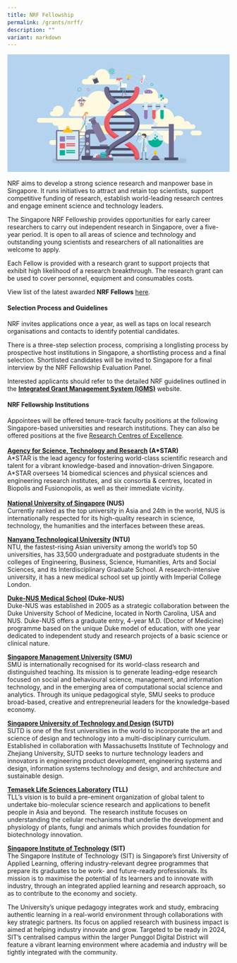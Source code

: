 ```yaml
---
title: NRF Fellowship
permalink: /grants/nrff/
description: ""
variant: markdown
---
```

![](/images/Grants/research-isometric.jpg)

NRF aims to develop a strong science research and manpower base in Singapore. It runs initiatives to attract and retain top scientists, support competitive funding of research, establish world-leading research centres and engage eminent science and technology leaders.

The Singapore NRF Fellowship provides opportunities for early career researchers to carry out independent research in Singapore, over a five-year period. It is open to all areas of science and technology and outstanding young scientists and researchers of all nationalities are welcome to apply.

Each Fellow is provided with a research grant to support projects that exhibit high likelihood of a research breakthrough. The research grant can be used to cover personnel, equipment and consumables costs.  
  
View list of the latest awarded **NRF Fellows** [here](https://go.gov.sg/nrf-fellowship).

#### Selection Process and Guidelines

NRF invites applications once a year, as well as taps on local research organisations and contacts to identify potential candidates.  
  
There is a three-step selection process, comprising a longlisting process by prospective host institutions in Singapore, a shortlisting process and a final selection. Shortlisted candidates will be invited to Singapore for a final interview by the NRF Fellowship Evaluation Panel.  
  
Interested applicants should refer to the detailed NRF guidelines outlined in the **[Integrated Grant Management System (IGMS)](https://www.researchgrant.gov.sg/)** website. 

#### NRF Fellowship Institutions

Appointees will be offered tenure-track faculty positions at the following Singapore-based universities and research institutions. They can also be offered positions at the five [Research Centres of Excellence](https://www.nrf.gov.sg/programmes/research-centres-of-excellence).   
   
**[Agency for Science, Technology and Research](http://www.a-star.edu.sg/) (A\*STAR)**  
A\*STAR is the lead agency for fostering world-class scientific research and talent for a vibrant knowledge-based and innovation-driven Singapore. A\*STAR oversees 14 biomedical sciences and physical sciences and engineering research institutes, and six consortia & centres, located in Biopolis and Fusionopolis, as well as their immediate vicinity.  
   
**[National University of Singapore](http://www.nus.edu.sg/) (NUS)**  
Currently ranked as the top university in Asia and 24th in the world, NUS is internationally respected for its high-quality research in science, technology, the humanities and the interfaces between these areas.  
  
**[Nanyang Technological University](https://www.ntu.edu.sg/) (NTU)**  
NTU, the fastest-rising Asian university among the world’s top 50 universities, has 33,500 undergraduate and postgraduate students in the colleges of Engineering, Business, Science, Humanities, Arts and Social Sciences, and its Interdisciplinary Graduate School. A research-intensive university, it has a new medical school set up jointly with Imperial College London.  
  
**[Duke-NUS Medical School](https://www.duke-nus.edu.sg/) (Duke-NUS)**  
Duke-NUS was established in 2005 as a strategic collaboration between the Duke University School of Medicine, located in North Carolina, USA and NUS. Duke-NUS offers a graduate entry, 4-year M.D. (Doctor of Medicine) programme based on the unique Duke model of education, with one year dedicated to independent study and research projects of a basic science or clinical nature.  
  
**[Singapore Management University](http://www.smu.edu.sg/) (SMU)**  
SMU is internationally recognised for its world-class research and distinguished teaching. Its mission is to generate leading-edge research focused on social and behavioural science, management, and information technology, and in the emerging area of computational social science and analytics. Through its unique pedagogical style, SMU seeks to produce broad-based, creative and entrepreneurial leaders for the knowledge-based economy.  
  
**[Singapore University of Technology and Design](http://www.sutd.edu.sg/) (SUTD)**  
SUTD is one of the first universities in the world to incorporate the art and science of design and technology into a multi-disciplinary curriculum. Established in collaboration with Massachusetts Institute of Technology and Zhejiang University, SUTD seeks to nurture technology leaders and innovators in engineering product development, engineering systems and design, information systems technology and design, and architecture and sustainable design.  
  
**[Temasek Life Sciences Laboratory](http://www.tll.org.sg/) (TLL)**  
TLL’s vision is to build a pre-eminent organization of global talent to undertake bio-molecular science research and applications to benefit people in Asia and beyond.  The research institute focuses on understanding the cellular mechanisms that underlie the development and physiology of plants, fungi and animals which provides foundation for biotechnology innovation.   
  
**[Singapore Institute of Technology](https://www.singaporetech.edu.sg/) (SIT)**  
The Singapore Institute of Technology (SIT) is Singapore’s first University of Applied Learning, offering industry-relevant degree programmes that prepare its graduates to be work- and future-ready professionals. Its mission is to maximise the potential of its learners and to innovate with industry, through an integrated applied learning and research approach, so as to contribute to the economy and society.  
  
The University’s unique pedagogy integrates work and study, embracing authentic learning in a real-world environment through collaborations with key strategic partners. Its focus on applied research with business impact is aimed at helping industry innovate and grow. Targeted to be ready in 2024, SIT’s centralised campus within the larger Punggol Digital District will feature a vibrant learning environment where academia and industry will be tightly integrated with the community.